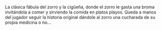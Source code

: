 La clásica fábula del zorro y la cigüeña, donde el zorro le gasta una broma invitándola a comer y sirviendo la comida en platos playos. Queda a manos del jugador seguir la historia original dándole al zorro una cucharada de su propia medicina o no...
